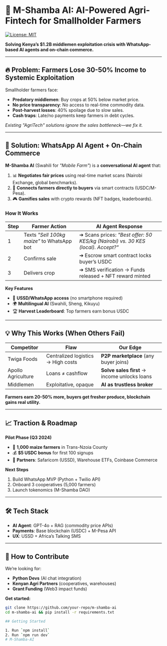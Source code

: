 # 🌱 M-Shamba AI: AI-Powered Agri-Fintech for Smallholder Farmers  

[![License: MIT](https://img.shields.io/badge/License-MIT-green.svg)](https://opensource.org/licenses/MIT) 

**Solving Kenya’s $1.2B middlemen exploitation crisis with WhatsApp-based AI agents and on-chain commerce.**  


---

## 🔥 Problem: Farmers Lose 30-50% Income to Systemic Exploitation  
Smallholder farmers face:  
- **Predatory middlemen**: Buy crops at 50% below market price.  
- **No price transparency**: No access to real-time commodity data.  
- **Post-harvest losses**: 40% spoilage due to slow sales.  
- **Cash traps**: Late/no payments keep farmers in debt cycles.  

*Existing "AgriTech" solutions ignore the sales bottleneck—we fix it.*  

---

## 🚀 Solution: WhatsApp AI Agent + On-Chain Commerce  
**M-Shamba AI** (Swahili for *"Mobile Farm"*) is a **conversational AI agent** that:  
1. 📊 **Negotiates fair prices** using real-time market scans (Nairobi Exchange, global benchmarks).  
2. 🤝 **Connects farmers directly to buyers** via smart contracts (USDC/M-Pesa).  
3. 🎮 **Gamifies sales** with crypto rewards (NFT badges, leaderboards).  

### How It Works  
| Step | Farmer Action | AI Agent Response |  
|------|--------------|-------------------|  
| 1 | Texts *"Sell 100kg maize"* to WhatsApp bot | ➔ Scans prices: *"Best offer: 50 KES/kg (Nairobi) vs. 30 KES (local). Accept?"* |  
| 2 | Confirms sale | ➔ Escrow smart contract locks buyer’s USDC |  
| 3 | Delivers crop | ➔ SMS verification → Funds released + NFT reward minted |  

**Key Features**  
- 📱 **USSD/WhatsApp access** (no smartphone required)  
- 🌍 **Multilingual AI** (Swahili, Sheng, Kikuyu)  
- 🏆 **Harvest Leaderboard**: Top farmers earn bonus USDC  

---

## 💡 Why This Works (When Others Fail)  
| Competitor | Flaw | Our Edge |  
|------------|------|----------|  
| Twiga Foods | Centralized logistics → High costs | **P2P marketplace** (any buyer joins) |  
| Apollo Agriculture | Loans ≠ cashflow | **Solve sales first** → income unlocks loans |  
| Middlemen | Exploitative, opaque | **AI as trustless broker** |  

**Farmers earn 20-50% more, buyers get fresher produce, blockchain gains real utility.**  

---

## 📈 Traction & Roadmap  
**Pilot Phase (Q3 2024)**  
- 🎯 **1,000 maize farmers** in Trans-Nzoia County  
- 💰 **$5 USDC bonus** for first 100 signups  
- 🤝 **Partners**: Safaricom (USSD), Warehouse ETFs, Coinbase Commerce  

**Next Steps**  
1. Build WhatsApp MVP (Python + Twilio API)  
2. Onboard 3 cooperatives (5,000 farmers)  
3. Launch tokenomics (M-Shamba DAO)  

---

## 🛠️ Tech Stack  
- **AI Agent**: GPT-4o + RAG (commodity price APIs)  
- **Payments**: Base blockchain (USDC) + M-Pesa API  
- **UX**: USSD + Africa’s Talking SMS  

---

## 🤝 How to Contribute  
We’re looking for:  
- **Python Devs** (AI chat integration)  
- **Kenyan Agri Partners** (cooperatives, warehouses)  
- **Grant Funding** (Web3 impact funds)  

**Get started:**  
```bash
git clone https://github.com/your-repo/m-shamba-ai
cd m-shamba-ai && pip install -r requirements.txt

## Getting Started

1. Run `npm install`
2. Run `npm run dev`
# M-Shamba-AI
```

